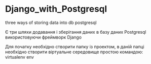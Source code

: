 # Django_with_Postgresql
three ways of storing data into db postgresql

Є три шляхи додавання і зберігання даних в базу даних Postgresql використовуючи фреймворк Django

Для початку необхідно створити папку із проектом, в даній папці необхідно створити віртуальне середовище простою командою: virtualenv env